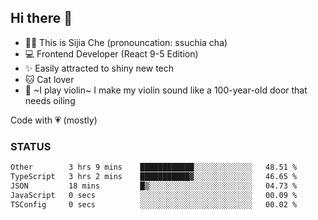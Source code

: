 ## Hi there 👋

- 🙋‍♀️ This is Sijia Che (pronouncation: ssuchia cha)
- 💻 Frontend Developer (React 9-5 Edition)
- ✨ Easily attracted to shiny new tech
- 🐱 Cat lover
- 🌟 ~I play violin~ I make my violin sound like a 100-year-old door that needs oiling

Code with 💗 (mostly)

### STATUS
<!--START_SECTION:waka-->

```txt
Other        3 hrs 9 mins    ████████████░░░░░░░░░░░░░   48.51 %
TypeScript   3 hrs 2 mins    ███████████▓░░░░░░░░░░░░░   46.65 %
JSON         18 mins         █▒░░░░░░░░░░░░░░░░░░░░░░░   04.73 %
JavaScript   0 secs          ░░░░░░░░░░░░░░░░░░░░░░░░░   00.09 %
TSConfig     0 secs          ░░░░░░░░░░░░░░░░░░░░░░░░░   00.02 %
```

<!--END_SECTION:waka-->

